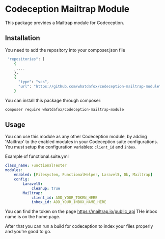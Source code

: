 # Codeception Mailtrap Module

This package provides a Mailtrap module for Codeception. 

## Installation

You need to add the repository into your composer.json file

```bash
 "repositories": [
    {
     ....
    },
    {
      "type": "vcs",
      "url": "https://github.com/whatdafox/codeception-mailtrap-module"
    }
```
You can install this package through composer:
```bash
composer require whatdafox/codeception-mailtrap-module
```

## Usage
You can use this module as any other Codeception module, by adding 'Mailtrap' to the enabled modules in your Codeception suite configurations.
You must setup the configuration variables: `client_id` and `inbox`. 

Example of functional.suite.yml

```yml
class_name: FunctionalTester
modules:
    enabled: [Filesystem, FunctionalHelper, Laravel5, Db, Mailtrap]
    config:
        Laravel5:
            cleanup: true
        Mailtrap:
            client_id: ADD_YOUR_TOKEN_HERE
            inbox_id: ADD_YOUR_INBOX_NAME_HERE
 ```     

  You can find the token on the page https://mailtrap.io/public_api
  THe inbox name is on the home page.
  
  After that you can run a build for codeception to index your files properly and you're good to go.
